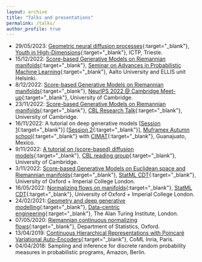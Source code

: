 ```yaml
---
layout: archive
title: "Talks and presentations"
permalink: /talks/
author_profile: true
---
```


- 29/05/2023: [Geometric neural diffusion processes](https://drive.google.com/file/d/1k232KY7Z9lvJLMzvAD2c-2B0cFj_5OBM/view?usp=share_link){:target="_blank"}, [Youth in High-Dimensions](https://indico.ictp.it/event/9596/){:target="_blank"}, ICTP, Trieste.
- 15/12/2022: [Score-based Generative Models on Riemannian manifolds](https://drive.google.com/file/d/1KNWLClAkBimaTnLGY-Fk0i0UEicQrDI3/view?usp=share_link){:target="_blank"}, [Seminar on Advances in Probabilistic Machine Learning](https://aaltoml.github.io/apml/){:target="_blank"}, Aalto University and ELLIS unit Helsinki.
- 8/12/2022: [Score-based Generative Models on Riemannian manifolds](https://drive.google.com/file/d/1KNWLClAkBimaTnLGY-Fk0i0UEicQrDI3/view?usp=share_link){:target="_blank"}, [NeurIPS 2022 @ Cambridge Meet-up](https://www.neuripsmeetupcambridge.info){:target="_blank"}, University of Cambridge.
- 23/11/2022: [Score-based Generative Models on Riemannian manifolds](https://drive.google.com/file/d/1KNWLClAkBimaTnLGY-Fk0i0UEicQrDI3/view?usp=share_link){:target="_blank"}, [CBL Research Talk](http://cbl.eng.cam.ac.uk/Public){:target="_blank"}, University of Cambridge.
- 16/11/2022: A tutorial on deep generative models [[Session 1](https://drive.google.com/file/d/1hU0u6n13xfeHdr3754316Tb_pxJ58j4u/view?usp=share_link){:target="_blank"}] [[Session 2](https://drive.google.com/file/d/1triTBinxsJSaLaLwHNYajG_kQA3LTShi/view?usp=share_link){:target="_blank"}], [Muframex Autumn school](https://www.muframex.fr/wp-content/uploads/2022/11/Program-muframex-thematic-school-2022-5-1.pdf){:target="_blank"} with [CIMAT](https://www.cimat.mx){:target="_blank"}, Guanajuato, Mexico.
- 9/11/2022: [A tutorial on (score-based) diffusion models](https://drive.google.com/file/d/1Kjxfl2wrUTrHINZ4q9JYrLmS3Y3p4dlJ/view?usp=share_link){:target="_blank"}, [CBL reading group](http://cbl.eng.cam.ac.uk/Public){:target="_blank"}, University of Cambridge.
- 3/11/2022: [Score-based Generative Models on Euclidean space and Riemannian manifolds](https://drive.google.com/file/d/1TDfMomKn0048CrOAX0j2R0eRsaPdhEOh/view?usp=share_link){:target="_blank"}, [StatML CDT](https://statml.io){:target="_blank"}, University of Oxford + Imperial College London.
- 16/05/2022: [Normalizing flows on manifolds](https://docs.google.com/presentation/d/1FqCNyMz32AtynHXvkihFVXY3AuA3twr3zuQydV0Umyk/edit?usp=sharing){:target="_blank"}, [StatML CDT](https://statml.io){:target="_blank"}, University of Oxford + Imperial College London.
- 24/02/2021: [Geometry and deep generative modelling](https://drive.google.com/file/d/1bUdY7-3cl6cQxCB1So1mgH9XcWnP1ceV/view?usp=share_link){:target="_blank"}, [Data-centric engineering](https://sites.google.com/view/dce-reading-group){:target="_blank"}, The Alan Turing Institute, London.
- 07/05/2020: [Riemannian continuous normalizing flows](https://drive.google.com/file/d/1ZhQAg1TDGkQxa3zf20ciCRsl3CQDMXV_/view?usp=share_link){:target="_blank"}, Department of Statistics, Oxford.
- 13/04/2019: [Continuous Hierarchical Representations with Poincaré Variational Auto-Encoders](https://drive.google.com/file/d/1UFzGPkah_TfHPaFLBoIOR23-33S2spwW/view?usp=share_link){:target="_blank"}, CoML Inria, Paris.
- 04/04/2018: Sampling and inference for discrete random probability measures in probabilistic programs, Amazon, Berlin.